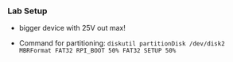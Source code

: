 ### Lab Setup

* bigger device with 25V out max! 


* Command for partitioning: `diskutil partitionDisk /dev/disk2 MBRFormat FAT32 RPI_BOOT 50% FAT32 SETUP 50%`

